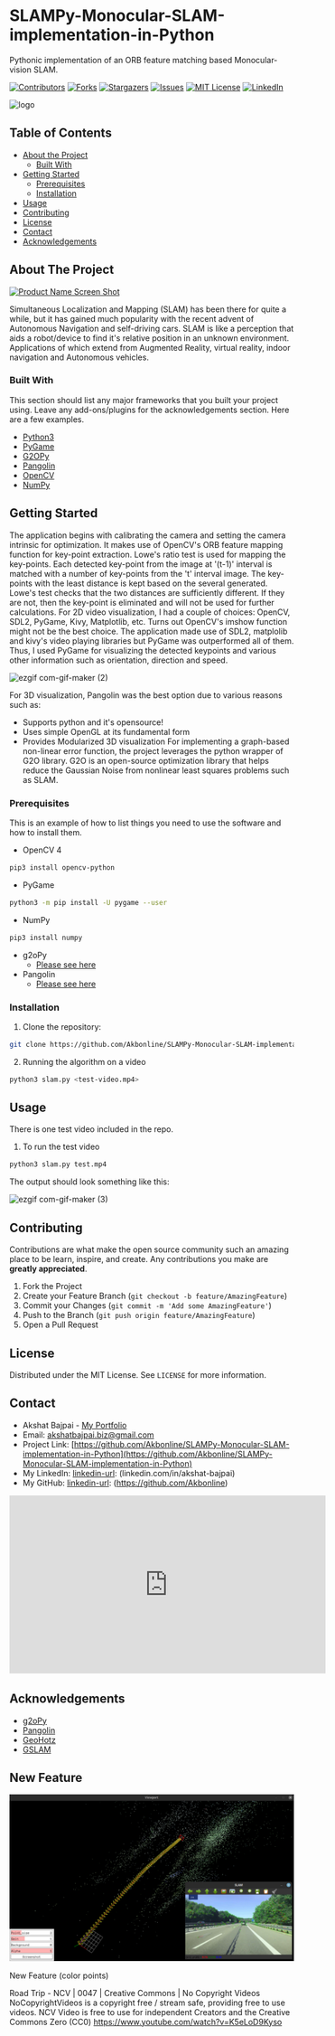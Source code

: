 # SLAMPy-Monocular-SLAM-implementation-in-Python
Pythonic implementation of an ORB feature matching based Monocular-vision SLAM. 
<!--
*** Thanks for checking out the application. If you have a suggestion that would
*** make this better, please fork the repo and create a pull request or simply open
*** an issue with the tag "Added this change".
-->





<!-- PROJECT SHIELDS -->
<!--
*** I'm using markdown "reference style" links for readability.
*** Reference links are enclosed in brackets [ ] instead of parentheses ( ).
*** See the bottom of this document for the declaration of the reference variables
*** for contributors-url, forks-url, etc. This is an optional, concise syntax you may use.
*** https://www.markdownguide.org/basic-syntax/#reference-style-links
-->
[![Contributors][contributors-shield]][contributors-url]
[![Forks][forks-shield]][forks-url]
[![Stargazers][stars-shield]][stars-url]
[![Issues][issues-shield]][issues-url]
[![MIT License][license-shield]][license-url]
[![LinkedIn][linkedin-shield]][linkedin-url]



<!-- PROJECT LOGO -->
![logo](https://user-images.githubusercontent.com/35187768/97795512-429c1f80-1bc4-11eb-9580-8a5bf63d839a.png)

<!-- TABLE OF CONTENTS -->
## Table of Contents

* [About the Project](#about-the-project)
  * [Built With](#built-with)
* [Getting Started](#getting-started)
  * [Prerequisites](#prerequisites)
  * [Installation](#installation)
* [Usage](#usage)
* [Contributing](#contributing)
* [License](#license)
* [Contact](#contact)
* [Acknowledgements](#acknowledgements)



<!-- ABOUT THE PROJECT -->
## About The Project

[![Product Name Screen Shot][product-screenshot]](https://example.com)

Simultaneous Localization and Mapping (SLAM) has been there for quite a while, but it has gained much popularity with the recent advent of Autonomous Navigation and self-driving cars. SLAM is like a perception that aids a robot/device to find it's relative position in an unknown environment. Applications of which extend from Augmented Reality, virtual reality, indoor navigation and Autonomous vehicles. 

### Built With
This section should list any major frameworks that you built your project using. Leave any add-ons/plugins for the acknowledgements section. Here are a few examples.
* [Python3](https://www.python.org/download/releases/3.0/)
* [PyGame](https://www.pygame.org/)
* [G2OPy](https://github.com/uoip/g2opy)
* [Pangolin](https://github.com/uoip/pangolin)
* [OpenCV](https://pypi.org/project/opencv-python/)
* [NumPy](https://numpy.org/)


<!-- GETTING STARTED -->
## Getting Started
The application begins with calibrating the camera and setting the camera intrinsic for optimization. It makes use of OpenCV's ORB feature mapping function for key-point extraction. Lowe's ratio test is used for mapping the key-points. Each detected key-point from the image at '(t-1)' interval is matched with a number of key-points from the 't' interval image. The key-points with the least distance is kept based on the several generated. Lowe's test checks that the two distances are sufficiently different. If they are not, then the key-point is eliminated and will not be used for further calculations. For 2D video visualization, I had a couple of choices: OpenCV, SDL2, PyGame, Kivy, Matplotlib, etc. Turns out OpenCV's imshow function might not be the best choice. The application made use of SDL2, matplolib and kivy's video playing libraries but PyGame was outperformed all of them. Thus, I used PyGame for visualizing the detected keypoints and various other information such as orientation, direction and speed.

![ezgif com-gif-maker (2)](https://user-images.githubusercontent.com/35187768/97795406-159b3d00-1bc3-11eb-9a7e-2f8caef2bac9.gif)


For 3D visualization, Pangolin was the best option due to various reasons such as:

* Supports python and it's opensource!
* Uses simple OpenGL at its fundamental form
* Provides Modularized 3D visualization
For implementing a graph-based non-linear error function, the project leverages the python wrapper of G2O library. G2O is an open-source optimization library that helps reduce the Gaussian Noise from nonlinear least squares problems such as SLAM.

### Prerequisites

This is an example of how to list things you need to use the software and how to install them.
* OpenCV 4
```sh
pip3 install opencv-python
```
* PyGame
```sh
python3 -m pip install -U pygame --user
```
* NumPy
```sh
pip3 install numpy
```
* g2oPy
  * [Please see here](https://github.com/uoip/g2opy)
* Pangolin
  * [Please see here](https://github.com/uoip/pangolin)

### Installation

1. Clone the repository:
```sh
git clone https://github.com/Akbonline/SLAMPy-Monocular-SLAM-implementation-in-Python.git
```
2. Running the algorithm on a video
```sh
python3 slam.py <test-video.mp4>
```

<!-- USAGE EXAMPLES -->
## Usage

There is one test video included in the repo.

1. To run the test video
```sh
python3 slam.py test.mp4
```
The output should look something like this:

![ezgif com-gif-maker (3)](https://user-images.githubusercontent.com/35187768/97795404-1207b600-1bc3-11eb-95e7-5dbcd1419310.gif)

<!-- CONTRIBUTING -->
## Contributing

Contributions are what make the open source community such an amazing place to be learn, inspire, and create. Any contributions you make are **greatly appreciated**.

1. Fork the Project
2. Create your Feature Branch (`git checkout -b feature/AmazingFeature`)
3. Commit your Changes (`git commit -m 'Add some AmazingFeature'`)
4. Push to the Branch (`git push origin feature/AmazingFeature`)
5. Open a Pull Request



<!-- LICENSE -->
## License

Distributed under the MIT License. See `LICENSE` for more information.



<!-- CONTACT -->
## Contact

* Akshat Bajpai - [My Portfolio](https://www.akbexpo.com) 
* Email: akshatbajpai.biz@gmail.com
* Project Link: [https://github.com/Akbonline/SLAMPy-Monocular-SLAM-implementation-in-Python](https://github.com/Akbonline/SLAMPy-Monocular-SLAM-implementation-in-Python)
* My LinkedIn: [linkedin-url]: (linkedin.com/in/akshat-bajpai)
* My GitHub: [linkedin-url]: (https://github.com/Akbonline)
<iframe width="560" height="315" src="https://www.youtube.com/embed/JUOY5DrO8R8" frameborder="0" allow="accelerometer; autoplay; clipboard-write; encrypted-media; gyroscope; picture-in-picture" allowfullscreen></iframe>

<!-- ACKNOWLEDGEMENTS -->
## Acknowledgements
* [g2oPy](https://github.com/uoip/g2opy)
* [Pangolin](https://github.com/uoip/pangolin)
* [GeoHotz](https://github.com/geohot)
* [GSLAM](https://github.com/zdzhaoyong/GSLAM)

[contributors-shield]: https://img.shields.io/github/contributors/Akbonline/SLAMPy-Monocular-SLAM-implementation-in-Python.svg?style=flat-square
[contributors-url]: https://github.com/Akbonline/SLAMPy-Monocular-SLAM-implementation-in-Python/graphs/contributors
[forks-shield]: https://img.shields.io/github/forks/Akbonline/SLAMPy-Monocular-SLAM-implementation-in-Python.svg?style=flat-square
[forks-url]: https://github.com/Akbonline/SLAMPy-Monocular-SLAM-implementation-in-Python/network/members
[stars-shield]: https://img.shields.io/github/stars/Akbonline/SLAMPy-Monocular-SLAM-implementation-in-Python.svg?style=flat-square
[stars-url]: https://github.com/Akbonline/SLAMPy-Monocular-SLAM-implementation-in-Python/stargazers
[issues-shield]: https://img.shields.io/github/issues/Akbonline/SLAMPy-Monocular-SLAM-implementation-in-Python.svg?style=flat-square
[issues-url]: https://github.com/Akbonline/SLAMPy-Monocular-SLAM-implementation-in-Python/issues
[license-shield]: https://img.shields.io/github/license/Akbonline/SLAMPy-Monocular-SLAM-implementation-in-Python.svg?style=flat-square
[license-url]: https://github.com/Akbonline/SLAMPy-Monocular-SLAM-implementation-in-Python
[linkedin-shield]: https://img.shields.io/badge/-LinkedIn-black.svg?style=flat-square&logo=linkedin&colorB=555
[linkedin-url]: https://www.linkedin.com/in/akshat-bajpai
[product-screenshot]: https://user-images.githubusercontent.com/35187768/97795404-1207b600-1bc3-11eb-95e7-5dbcd1419310.gif


## New Feature
![Screenshot](img_slam_01.png)

New Feature (color points)

Road Trip - NCV | 0047 | Creative Commons | No Copyright Videos
NoCopyrightVideos is a copyright free / stream safe, providing free to use videos. 
NCV Video is free to use for independent Creators and the Creative Commons Zero (CC0)
https://www.youtube.com/watch?v=K5eLoD9Kyso
